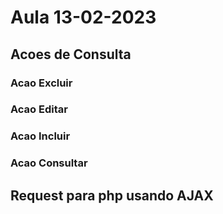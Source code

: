 # Aula 13-02-2023

## Acoes de Consulta
### Acao Excluir
### Acao Editar
### Acao Incluir
### Acao Consultar
## Request para php usando AJAX
